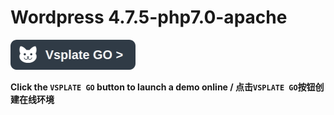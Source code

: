 # Wordpress 4.7.5-php7.0-apache

<a href="https://www.vsplate.com/?docker-compose=https://github.com/vsplate/dcenvs/wordpress/4.7.5-php7.0-apache"><img alt="VSPLATE GO" src="https://raw.githubusercontent.com/vsplate/images/master/vsgo_btn.png" width="200px"></a>

**Click the `VSPLATE GO` button to launch a demo online / 点击`VSPLATE GO`按钮创建在线环境**